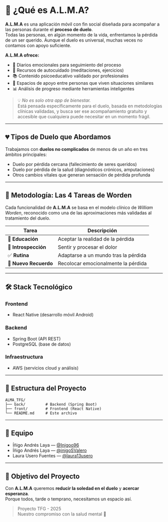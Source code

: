 # 🧠 ¿Qué es A.L.M.A?

**A.L.M.A** es una aplicación móvil con fin social diseñada para acompañar a las personas durante el **proceso de duelo**.  
Todas las personas, en algún momento de la vida, enfrentamos la pérdida de un ser querido. Aunque el duelo es universal, muchas veces no contamos con apoyo suficiente.

**A.L.M.A ofrece:**
- 📔 Diarios emocionales para seguimiento del proceso  
- 🧘 Recursos de autocuidado (meditaciones, ejercicios)  
- 📚 Contenido psicoeducativo validado por profesionales  
- 💬 Espacios de apoyo entre personas que viven situaciones similares  
- 📊 Análisis de progreso mediante herramientas inteligentes

> 💡 *No es solo otra app de bienestar.*  
> Está pensada específicamente para el duelo, basada en metodologías clínicas validadas, y busca ser ese acompañamiento gratuito y accesible que cualquiera puede necesitar en un momento frágil.

---

## 💔 Tipos de Duelo que Abordamos

Trabajamos con **duelos no complicados** de menos de un año en tres ámbitos principales:

- Duelo por pérdida cercana (fallecimiento de seres queridos)  
- Duelo por pérdida de la salud (diagnósticos crónicos, amputaciones)  
- Otros cambios vitales que generan sensación de pérdida profunda  

---

## 🔄 Metodología: Las 4 Tareas de Worden

Cada funcionalidad de **A.L.M.A** se basa en el modelo clínico de *William Worden*, reconocido como una de las aproximaciones más validadas al tratamiento del duelo.

| Tarea | Descripción |
|-------|--------------|
| 📖 **Educación** | Aceptar la realidad de la pérdida |
| 🧭 **Introspección** | Sentir y procesar el dolor |
| ✅ **Rutina** | Adaptarse a un mundo tras la pérdida |
| 💚 **Nuevo Recuerdo** | Recolocar emocionalmente la pérdida |

---

## 🛠️ Stack Tecnológico

### Frontend
- React Native (desarrollo móvil Android)

### Backend
- Spring Boot (API REST)  
- PostgreSQL (base de datos)

### Infraestructura
- AWS (servicios cloud y análisis)

---

## 📁 Estructura del Proyecto

```
ALMA_TFG/
├── back/         # Backend (Spring Boot)
├── front/        # Frontend (React Native)
└── README.md     # Este archivo
```

---

## 👥 Equipo

- Íñigo Andrés Laya — [@Inigoo96](https://github.com/Inigoo96)  
- Íñigo Andrés Laya — [@inigoSValero](https://github.com/inigoSValero)  
- Laura Usero Fuentes — [@laura13usero](https://github.com/laura13usero)

---

## 🎯 Objetivo del Proyecto

Con **A.L.M.A** queremos **reducir la soledad en el duelo** y **acercar esperanza**.  
Porque todos, tarde o temprano, necesitamos un espacio así.

> Proyecto TFG - 2025  
> Nuestro compromiso con la salud mental 💙